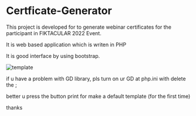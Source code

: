 # Certficate-Generator

This project is developed for to generate webinar certificates for the participant in FIKTACULAR 2022 Event.

It is web based application which is writen in PHP

It is good interface by using bootstrap.

![template](https://user-images.githubusercontent.com/80093817/154680901-c0978e9f-cade-42d4-85c0-df4c338f3b0a.jpg)

if u have a problem with GD library, pls turn on ur GD at php.ini with delete the ;

better u press the button print for make a default template (for the first time)

thanks 
